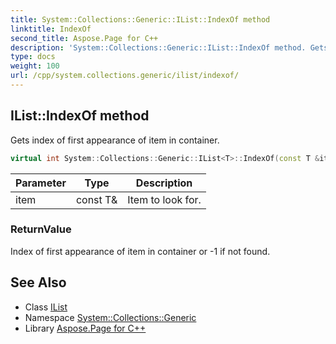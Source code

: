 ```yaml
---
title: System::Collections::Generic::IList::IndexOf method
linktitle: IndexOf
second_title: Aspose.Page for C++
description: 'System::Collections::Generic::IList::IndexOf method. Gets index of first appearance of item in container in C++.'
type: docs
weight: 100
url: /cpp/system.collections.generic/ilist/indexof/
---
```

## IList::IndexOf method


Gets index of first appearance of item in container.

```cpp
virtual int System::Collections::Generic::IList<T>::IndexOf(const T &item) const =0
```


| Parameter | Type | Description |
| --- | --- | --- |
| item | const T\& | Item to look for. |

### ReturnValue

Index of first appearance of item in container or -1 if not found.

## See Also

* Class [IList](../)
* Namespace [System::Collections::Generic](../../)
* Library [Aspose.Page for C++](../../../)
